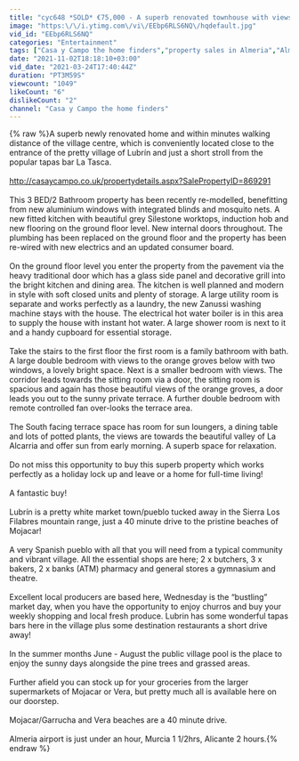 ```yaml
---
title: "cyc648 *SOLD* €75,000 - A superb renovated townhouse with views! Almería, Andalucía"
image: "https:\/\/i.ytimg.com\/vi\/EEbp6RLS6NQ\/hqdefault.jpg"
vid_id: "EEbp6RLS6NQ"
categories: "Entertainment"
tags: ["Casa y Campo the home finders","property sales in Almeria","Almeria Homes"]
date: "2021-11-02T18:18:10+03:00"
vid_date: "2021-03-24T17:40:44Z"
duration: "PT3M59S"
viewcount: "1049"
likeCount: "6"
dislikeCount: "2"
channel: "Casa y Campo the home finders"
---
```

{% raw %}A superb newly renovated home and within minutes walking distance of the village centre, which is conveniently located close to the entrance of the pretty village of Lubrín and just a short stroll from the popular tapas bar La Tasca.<br /><br /><a rel="nofollow" target="blank" href="http://casaycampo.co.uk/propertydetails.aspx?SalePropertyID=869291">http://casaycampo.co.uk/propertydetails.aspx?SalePropertyID=869291</a><br /><br />This 3 BED/2 Bathroom property has been recently re-modelled, benefitting from new aluminium windows with integrated blinds and mosquito nets. A new fitted kitchen with beautiful grey Silestone worktops, induction hob and new flooring on the ground floor level. New internal doors throughout. The plumbing has been replaced on the ground floor and the property has been re-wired with new electrics and an updated consumer board.<br /><br />On the ground floor level you enter the property from the pavement via the heavy traditional door which has a glass side panel and decorative grill into the bright kitchen and dining area. The kitchen is well planned and modern in style with soft closed units and plenty of storage. A large utility room is separate and works perfectly as a laundry, the new Zanussi washing machine stays with the house. The electrical hot water boiler is in this area to supply the house with instant hot water. A large shower room is next to it and a handy cupboard for essential storage. <br /><br />Take the stairs to the first floor the first room is a family bathroom with bath. A large double bedroom with views to the orange groves below with two windows, a lovely bright space. Next is a smaller bedroom with views. The corridor leads towards the sitting room via a door, the sitting room is spacious and again has those beautiful views of the orange groves, a door leads you out to the sunny private terrace. A further double bedroom with remote controlled fan over-looks the terrace area. <br /><br />The South facing terrace space has room for sun loungers, a dining table and lots of potted plants, the views are towards the beautiful valley of La Alcarria and offer sun from early morning. A superb space for relaxation.<br /><br />Do not miss this opportunity to buy this superb property which works perfectly as a holiday lock up and leave or a home for full-time living!<br /><br />A fantastic buy!<br /><br />Lubrín is a pretty white market town/pueblo tucked away in the Sierra Los Filabres mountain range, just a 40 minute drive to the pristine beaches of Mojacar!<br /><br />A very Spanish pueblo with all that you will need from a typical community and vibrant village. All the essential shops are here; 2 x butchers, 3 x bakers, 2 x banks (ATM) pharmacy and general stores a gymnasium and theatre. <br /><br />Excellent local producers are based here, Wednesday is the “bustling” market day, when you have the opportunity to enjoy churros and buy your weekly shopping and local fresh produce. Lubrin has some wonderful tapas bars here in the village plus some destination restaurants a short drive away!<br /><br />In the summer months June - August the public village pool is the place to enjoy the sunny days alongside the pine trees and grassed areas. <br /><br />Further afield you can stock up for your groceries from the larger supermarkets of Mojacar or Vera, but pretty much all is available here on our doorstep.<br /><br />Mojacar/Garrucha and Vera beaches are a 40 minute drive. <br /><br />Almeria airport is just under an hour, Murcia 1  1/2hrs, Alicante 2 hours.{% endraw %}
